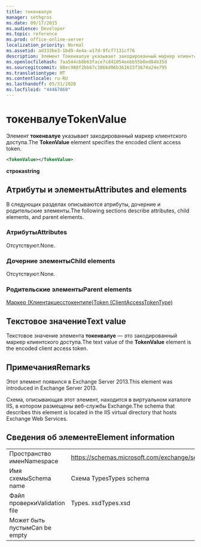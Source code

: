 ```yaml
---
title: токенвалуе
manager: sethgros
ms.date: 09/17/2015
ms.audience: Developer
ms.topic: reference
ms.prod: office-online-server
localization_priority: Normal
ms.assetid: ad333be3-1bd9-4e4a-a17d-9fcf7131cf76
description: Элемент Токенвалуе указывает закодированный маркер клиентского доступа.
ms.openlocfilehash: 7aa544cb8b63face7cd41054eebb55b0ed84b35d
ms.sourcegitcommit: 88ec988f2bb67c1866d06b361615f3674a24e795
ms.translationtype: MT
ms.contentlocale: ru-RU
ms.lasthandoff: 05/31/2020
ms.locfileid: "44467860"
---
```

# <a name="tokenvalue"></a><span data-ttu-id="f4405-103">токенвалуе</span><span class="sxs-lookup"><span data-stu-id="f4405-103">TokenValue</span></span>

<span data-ttu-id="f4405-104">Элемент **токенвалуе** указывает закодированный маркер клиентского доступа.</span><span class="sxs-lookup"><span data-stu-id="f4405-104">The **TokenValue** element specifies the encoded client access token.</span></span> 
  
```XML
<TokenValue></TokenValue>
```

 <span data-ttu-id="f4405-105">**строка**</span><span class="sxs-lookup"><span data-stu-id="f4405-105">**string**</span></span>
## <a name="attributes-and-elements"></a><span data-ttu-id="f4405-106">Атрибуты и элементы</span><span class="sxs-lookup"><span data-stu-id="f4405-106">Attributes and elements</span></span>

<span data-ttu-id="f4405-107">В следующих разделах описываются атрибуты, дочерние и родительские элементы.</span><span class="sxs-lookup"><span data-stu-id="f4405-107">The following sections describe attributes, child elements, and parent elements.</span></span>
  
### <a name="attributes"></a><span data-ttu-id="f4405-108">Атрибуты</span><span class="sxs-lookup"><span data-stu-id="f4405-108">Attributes</span></span>

<span data-ttu-id="f4405-109">Отсутствуют.</span><span class="sxs-lookup"><span data-stu-id="f4405-109">None.</span></span>
  
### <a name="child-elements"></a><span data-ttu-id="f4405-110">Дочерние элементы</span><span class="sxs-lookup"><span data-stu-id="f4405-110">Child elements</span></span>

<span data-ttu-id="f4405-111">Отсутствуют.</span><span class="sxs-lookup"><span data-stu-id="f4405-111">None.</span></span>
  
### <a name="parent-elements"></a><span data-ttu-id="f4405-112">Родительские элементы</span><span class="sxs-lookup"><span data-stu-id="f4405-112">Parent elements</span></span>

[<span data-ttu-id="f4405-113">Маркер (Клиентакцесстокентипе)</span><span class="sxs-lookup"><span data-stu-id="f4405-113">Token (ClientAccessTokenType)</span></span>](token-clientaccesstokentype.md)
  
## <a name="text-value"></a><span data-ttu-id="f4405-114">Текстовое значение</span><span class="sxs-lookup"><span data-stu-id="f4405-114">Text value</span></span>

<span data-ttu-id="f4405-115">Текстовое значение элемента **токенвалуе** — это закодированный маркер клиентского доступа.</span><span class="sxs-lookup"><span data-stu-id="f4405-115">The text value of the **TokenValue** element is the encoded client access token.</span></span> 
  
## <a name="remarks"></a><span data-ttu-id="f4405-116">Примечания</span><span class="sxs-lookup"><span data-stu-id="f4405-116">Remarks</span></span>

<span data-ttu-id="f4405-117">Этот элемент появился в Exchange Server 2013.</span><span class="sxs-lookup"><span data-stu-id="f4405-117">This element was introduced in Exchange Server 2013.</span></span>
  
<span data-ttu-id="f4405-118">Схема, описывающая этот элемент, находится в виртуальном каталоге IIS, в котором размещены веб-службы Exchange.</span><span class="sxs-lookup"><span data-stu-id="f4405-118">The schema that describes this element is located in the IIS virtual directory that hosts Exchange Web Services.</span></span>
  
## <a name="element-information"></a><span data-ttu-id="f4405-119">Сведения об элементе</span><span class="sxs-lookup"><span data-stu-id="f4405-119">Element information</span></span>

|||
|:-----|:-----|
|<span data-ttu-id="f4405-120">Пространство имен</span><span class="sxs-lookup"><span data-stu-id="f4405-120">Namespace</span></span>  <br/> |https://schemas.microsoft.com/exchange/services/2006/types  <br/> |
|<span data-ttu-id="f4405-121">Имя схемы</span><span class="sxs-lookup"><span data-stu-id="f4405-121">Schema name</span></span>  <br/> |<span data-ttu-id="f4405-122">Схема Types</span><span class="sxs-lookup"><span data-stu-id="f4405-122">Types schema</span></span>  <br/> |
|<span data-ttu-id="f4405-123">Файл проверки</span><span class="sxs-lookup"><span data-stu-id="f4405-123">Validation file</span></span>  <br/> |<span data-ttu-id="f4405-124">Types. xsd</span><span class="sxs-lookup"><span data-stu-id="f4405-124">Types.xsd</span></span>  <br/> |
|<span data-ttu-id="f4405-125">Может быть пустым</span><span class="sxs-lookup"><span data-stu-id="f4405-125">Can be empty</span></span>  <br/> ||
   

